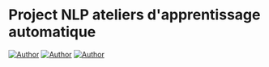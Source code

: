 # Project NLP ateliers d'apprentissage automatique

[![Author](https://img.shields.io/badge/author-@Mohamed_FAID-purple)](https://github.com/Simohamed0)
[![Author](https://img.shields.io/badge/author-@Oussama_TAKI_AMRANI-blue)](https://github.com/oussama-taki-amrani)
[![Author](https://img.shields.io/badge/author-@ZizmanTK-orange)](https://github.com/ZizmanTK)
